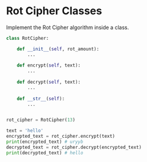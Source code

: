 

# Rot Cipher Classes

Implement the Rot Cipher algorithm inside a class.



```python
class RotCipher:

    def __init__(self, rot_amount):
        ...
    
    def encrypt(self, text):
        ...
    
    def decrypt(self, text):
        ...
    
    def __str__(self):
        ...


rot_cipher = RotCipher(13)

text = 'hello'
encrypted_text = rot_cipher.encrypt(text)
print(encrypted_text) # uryyb
decrypted_text = rot_cipher.decrypt(encrypted_text)
print(decrypted_text) # hello
```